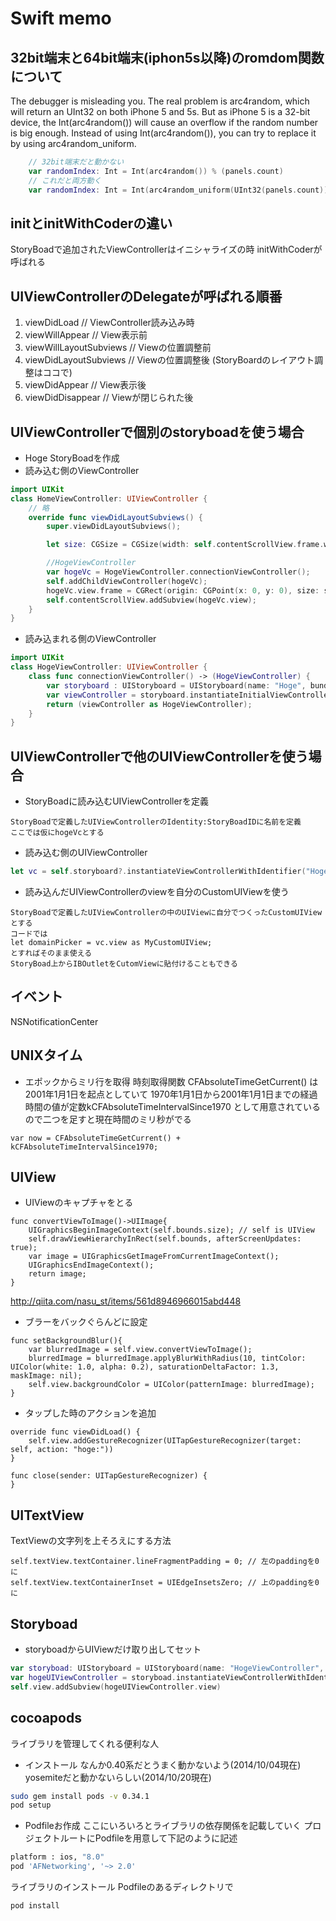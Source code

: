 # Swift memo

## 32bit端末と64bit端末(iphon5s以降)のromdom関数について
The debugger is misleading you. The real problem is arc4random,
which will return an UInt32 on both iPhone 5 and 5s. But as iPhone 5 is a 32-bit device,
the Int(arc4random()) will cause an overflow if the random number is big enough.
Instead of using Int(arc4random()), you can try to replace it by using arc4random_uniform.
```swift
    // 32bit端末だと動かない
    var randomIndex: Int = Int(arc4random()) % (panels.count)
    // これだと両方動く
    var randomIndex: Int = Int(arc4random_uniform(UInt32(panels.count)))
```

## initとinitWithCoderの違い
StoryBoadで追加されたViewControllerはイニシャライズの時
initWithCoderが呼ばれる

## UIViewControllerのDelegateが呼ばれる順番
1. viewDidLoad                    // ViewController読み込み時
2. viewWillAppear                // View表示前
3. viewWillLayoutSubviews   // Viewの位置調整前
4. viewDidLayoutSubviews   // Viewの位置調整後 (StoryBoardのレイアウト調整はココで)
5. viewDidAppear                // View表示後
6. viewDidDisappear           // Viewが閉じられた後

## UIViewControllerで個別のstoryboadを使う場合
* Hoge StoryBoadを作成
* 読み込む側のViewController

```swift
import UIKit
class HomeViewController: UIViewController {
    // 略
    override func viewDidLayoutSubviews() {
        super.viewDidLayoutSubviews();

        let size: CGSize = CGSize(width: self.contentScrollView.frame.width, height: self.contentScrollView.frame.height);

        //HogeViewController
        var hogeVc = HogeViewController.connectionViewController();
        self.addChildViewController(hogeVc);
        hogeVc.view.frame = CGRect(origin: CGPoint(x: 0, y: 0), size: size);
        self.contentScrollView.addSubview(hogeVc.view);
    }
}
```

* 読み込まれる側のViewController

```swift
import UIKit
class HogeViewController: UIViewController {
    class func connectionViewController() -> (HogeViewController) {
        var storyboard : UIStoryboard = UIStoryboard(name: "Hoge", bundle: nil);
        var viewController = storyboard.instantiateInitialViewController() as UIViewController;
        return (viewController as HogeViewController);
    }
}
```

## UIViewControllerで他のUIViewControllerを使う場合
* StoryBoadに読み込むUIViewControllerを定義
```
StoryBoadで定義したUIViewControllerのIdentity:StoryBoadIDに名前を定義
ここでは仮にhogeVcとする
```
* 読み込む側のUIViewController
```swift
let vc = self.storyboard?.instantiateViewControllerWithIdentifier("HogeVc") as UIViewController;
```
* 読み込んだUIViewControllerのviewを自分のCustomUIViewを使う
```
StoryBoadで定義したUIViewControllerの中のUIViewに自分でつくったCustomUIViewとする
コードでは
let domainPicker = vc.view as MyCustomUIView;
とすればそのまま使える
StoryBoad上からIBOutletをCutomViewに貼付けることもできる
```

## イベント
NSNotificationCenter

## UNIXタイム
* エポックからミリ行を取得
時刻取得関数 CFAbsoluteTimeGetCurrent() は2001年1月1日を起点としていて
1970年1月1日から2001年1月1日までの経過時間の値が定数kCFAbsoluteTimeIntervalSince1970
として用意されているので二つを足すと現在時間のミリ秒がでる
```
var now = CFAbsoluteTimeGetCurrent() + kCFAbsoluteTimeIntervalSince1970;
```

## UIView
* UIViewのキャプチャをとる
```
func convertViewToImage()->UIImage{
    UIGraphicsBeginImageContext(self.bounds.size); // self is UIView
    self.drawViewHierarchyInRect(self.bounds, afterScreenUpdates: true);
    var image = UIGraphicsGetImageFromCurrentImageContext();
    UIGraphicsEndImageContext();
    return image;
}
```
http://qiita.com/nasu_st/items/561d8946966015abd448

* ブラーをバックぐらんどに設定
```
func setBackgroundBlur(){
    var blurredImage = self.view.convertViewToImage();
    blurredImage = blurredImage.applyBlurWithRadius(10, tintColor: UIColor(white: 1.0, alpha: 0.2), saturationDeltaFactor: 1.3, maskImage: nil);
    self.view.backgroundColor = UIColor(patternImage: blurredImage);
}
```

* タップした時のアクションを追加
```
override func viewDidLoad() {
    self.view.addGestureRecognizer(UITapGestureRecognizer(target: self, action: "hoge:"))
}

func close(sender: UITapGestureRecognizer) {
}
```

## UITextView
TextViewの文字列を上そろえにする方法
```
self.textView.textContainer.lineFragmentPadding = 0; // 左のpaddingを0に
self.textView.textContainerInset = UIEdgeInsetsZero; // 上のpaddingを0に
```
## Storyboad
* storyboadからUIViewだけ取り出してセット
```swift
var storyboad: UIStoryboard = UIStoryboard(name: "HogeViewController", bundle: nil)
var hogeUIViewController = storyboad.instantiateViewControllerWithIdentifier("HogeUIView") as UIViewController
self.view.addSubview(hogeUIViewController.view)
```

## cocoapods
ライブラリを管理してくれる便利な人
* インストール
なんか0.40系だとうまく動かないよう(2014/10/04現在)
yosemiteだと動かないらしい(2014/10/20現在)

```bash
sudo gem install pods -v 0.34.1
pod setup
```
* Podfileお作成
ここにいろいろとライブラリの依存関係を記載していく
プロジェクトルートにPodfileを用意して下記のように記述

```bash
platform : ios, "8.0"
pod 'AFNetworking', '~> 2.0'
```

ライブラリのインストール
Podfileのあるディレクトリで
```bash
pod install
```
